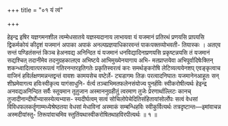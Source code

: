 +++
title = "०१ यं त्वं"

+++

हेइन्द्र इषिर यज्ञगमनशील त्वम्मेधसातये यज्ञस्यदानाय लाभायवा यं यजमानं प्रतिरथं प्रणयसि प्रापयसि द्विकर्मकोयं कीदृशं यजमानं अपाका अपाकं अनल्पप्रज्ञयाधिकारवन्तं पाकःपक्तव्योभवती- तियास्कः । अतएव सन्तं पण्डितंसन्तं किञ्च हेअनवद्य अनिन्दित यं यजमानं धनविद्यादिनाप्रणयसि प्रकृष्टन्नयसि तं यजमानं सद्यश्चित् तदानीमेव तदनुग्रहकालएव अभिष्टये आभिमुख्येनयागाय अभि- मतप्राप्तयेवा अभिपूर्वादिषेःक्तिन् शकन्ध्वादित्वात्पररूपत्वं गतिरनन्तरइतिगतेः प्रकृतिस्वरत्वं करः समर्थङ्करोषि लेटिव्यत्ययेनशप् एवङ्कृत्वाच वाजिनं हविर्लक्षणमन्नन्तद्वन्तं वावशः कामयसेच वष्टेर्ले- ट्यडागमः तिङः परत्वादनिघातः यजमानेनआहूतः सन् शीघ्रमेवागत्य हविःस्वीकृत्य यागंसाधुनि- र्वर्त्य तञ्चाभिमतफलेनसंयोज्य पुनर्हविः स्वीकरोषीत्यर्थः हेइन्द्र अनवद्यअनिन्दित सर्वैः स्तूयमान तूतुजान अस्माननुग्रहीतुं त्वरमाण तुजेः प्रेरणार्थाल्लिटः कानच् तुजादीनान्दीर्घोभ्यासस्येत्यभ्यास- स्यदीर्घत्वम् सत्वं सोचिलोपेचेदितिसंहितायांसोर्लोपः सत्वं वेधसां विविधफलकर्तॄणाम्मध्येश्रेष्ठतया वेधसां मेधाविनां अस्माकं सम्बन्धिहविः स्वीकुर्वित्यर्थः तत्रदृष्टान्तः—इमांवाचन्न अस्मदीयांस्तु- तिरूपांवाचमिव स्तुतिंयथास्वीकरोषितथाहविरपीत्यर्थः ॥ १ ॥